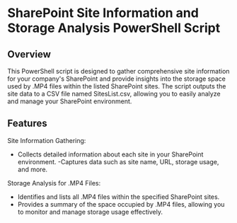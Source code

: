 # SharePoint Site Information and Storage Analysis PowerShell Script

## Overview
This PowerShell script is designed to gather comprehensive site information for your company's SharePoint and provide insights into the storage space used by .MP4 files within the listed SharePoint sites. The script outputs the site data to a CSV file named SitesList.csv, allowing you to easily analyze and manage your SharePoint environment.

## Features
Site Information Gathering:

- Collects detailed information about each site in your SharePoint environment.
-Captures data such as site name, URL, storage usage, and more.

Storage Analysis for .MP4 Files:

- Identifies and lists all .MP4 files within the specified SharePoint sites.
- Provides a summary of the space occupied by .MP4 files, allowing you to monitor and manage storage usage effectively.
